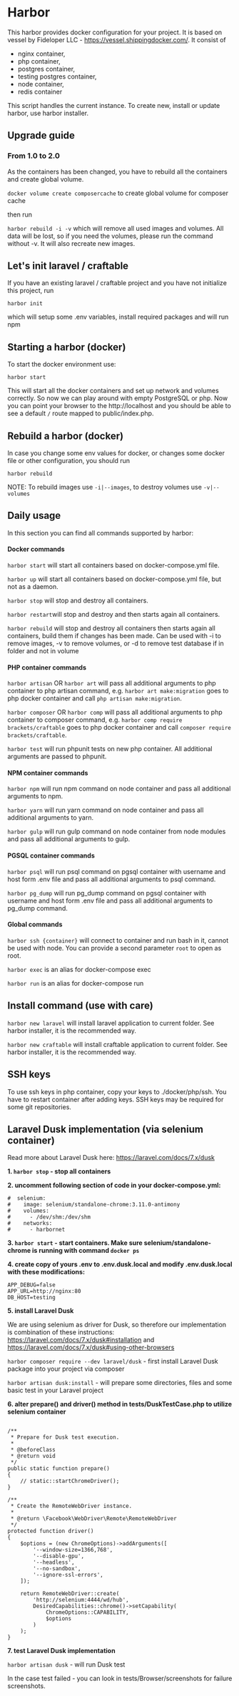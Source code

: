 # Harbor #

This harbor provides docker configuration for your project. It is based on vessel by Fideloper LLC - https://vessel.shippingdocker.com/. It consist of
 
* nginx container, 
* php container, 
* postgres container, 
* testing postgres container,
* node container,
* redis container

This script handles the current instance. To create new, install or update harbor, use harbor installer.

## Upgrade guide ##

### From 1.0 to 2.0 ###

As the containers has been changed, you have to rebuild all the containers and create global volume.

`docker volume create composercache` to create global volume for composer cache

then run 

`harbor rebuild -i -v` which will remove all used images and volumes. All data will be lost, so if you need the volumes, please run the command without -v. It will also recreate new images. 

## Let's init laravel / craftable ##

If you have an existing laravel / craftable project and you have not initialize this project, run 

`harbor init`

which will setup some .env variables, install required packages and will run npm

## Starting a harbor (docker) ##

To start the docker environment use:

`harbor start`

This will start all the docker containers and set up network and volumes correctly. So now we can play around with empty PostgreSQL or php. Now you can point your browser to the http://localhost and you should be able to see a default `/` route mapped to public/index.php.

## Rebuild a harbor (docker) ##

In case you change some env values for docker, or changes some docker file or other configuration, you should run

`harbor rebuild`

NOTE: To rebuild images use `-i|--images`, to destroy volumes use `-v|--volumes` 

## Daily usage ##

In this section you can find all commands supported by harbor:

#### Docker commands ####

`harbor start` will start all containers based on docker-compose.yml file.

`harbor up` will start all containers based on docker-compose.yml file, but not as a daemon.

`harbor stop` will stop and destroy all containers.

`harbor restart`will stop and destroy and then starts again all containers.

`harbor rebuild` will stop and destroy all containers then starts again all containers, build them if changes has been made. Can be used with -i to remove images, -v to remove volumes, or -d to remove test database if in folder and not in volume

#### PHP container commands ####

`harbor artisan` OR `harbor art` will pass all additional arguments to php container to php artisan command, e.g. `harbor art make:migration` goes to php docker container and call `php artisan make:migration`.

`harbor composer` OR `harbor comp` will pass all additional arguments to php container to composer command, e.g. `harbor comp require brackets/craftable` goes to php docker container and call `composer require brackets/craftable`.

`harbor test` will run phpunit tests on new php container. All additional arguments are passed to phpunit.

#### NPM container commands ####

`harbor npm` will run npm command on node container and pass all additional arguments to npm.

`harbor yarn` will run yarn command on node container and pass all additional arguments to yarn.

`harbor gulp` will run gulp command on node container from node modules and pass all additional arguments to gulp.

#### PGSQL container commands ####

`harbor psql` will run psql command on pgsql container with username and host form .env file and pass all additional arguments to psql command.

`harbor pg_dump` will run pg_dump command on pgsql container with username and host form .env file and pass all additional arguments to pg_dump command.

#### Global commands ####

`harbor ssh {container}` will connect to container and run bash in it, cannot be used with node. You can provide a second parameter `root` to open as root. 

`harbor exec` is an alias for docker-compose exec 

`harbor run` is an alias for docker-compose run 

## Install command (use with care) ##

`harbor new laravel` will install laravel application to current folder. See harbor installer, it is the recommended way.

`harbor new craftable` will install craftable application to current folder. See harbor installer, it is the recommended way.

## SSH keys ##

To use ssh keys in php container, copy your keys to ./docker/php/ssh. You have to restart container after adding keys. SSH keys may be required for some git repositories.

## Laravel Dusk implementation (via selenium container) ##

Read more about Laravel Dusk here: https://laravel.com/docs/7.x/dusk

**1. `harbor stop` - stop all containers**

**2. uncomment following section of code in your docker-compose.yml:**

```
#  selenium:
#    image: selenium/standalone-chrome:3.11.0-antimony
#    volumes:
#      - /dev/shm:/dev/shm
#    networks:
#      - harbornet
```

**3. `harbor start` - start containers. Make sure selenium/standalone-chrome is running with command `docker ps`**

**4. create copy of yours .env to .env.dusk.local and modify .env.dusk.local with these modifications:**

```
APP_DEBUG=false
APP_URL=http://nginx:80
DB_HOST=testing
```

**5. install Laravel Dusk**

We are using selenium as driver for Dusk, so therefore our implementation is combination of these instructions:
https://laravel.com/docs/7.x/dusk#installation and https://laravel.com/docs/7.x/dusk#using-other-browsers

`harbor composer require --dev laravel/dusk` - first install Laravel Dusk package into your project via composer

`harbor artisan dusk:install` - will prepare some directories, files and some basic test in your Laravel project

**6. alter prepare() and driver() method in tests/DuskTestCase.php to utilize selenium container**

```

/**
 * Prepare for Dusk test execution.
 *
 * @beforeClass
 * @return void
 */
public static function prepare()
{
    // static::startChromeDriver();
}

/**
 * Create the RemoteWebDriver instance.
 *
 * @return \Facebook\WebDriver\Remote\RemoteWebDriver
 */
protected function driver()
{
    $options = (new ChromeOptions)->addArguments([
        '--window-size=1366,768',
        '--disable-gpu',
        '--headless',
        '--no-sandbox',
        '--ignore-ssl-errors',
    ]);

    return RemoteWebDriver::create(
        'http://selenium:4444/wd/hub',
        DesiredCapabilities::chrome()->setCapability(
            ChromeOptions::CAPABILITY,
            $options
        )
    );
}  
```

**7. test Laravel Dusk implementation**

`harbor artisan dusk` - will run Dusk test 

In the case test failed - you can look in tests/Browser/screenshots for failure screenshots.
